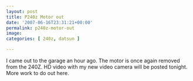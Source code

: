 ```yaml
---
layout: post
title: P240z Motor out
date: '2007-06-16T23:31:21+00:00'
permalink: p240z-motor-out
image: 
categories: [ 240z, datsun ]

---
```

 I came out to the garage an hour ago. The motor is once again removed from the 240Z. 
 HD video with my new video camera will be posted tonight. More work to do out here. 
   
